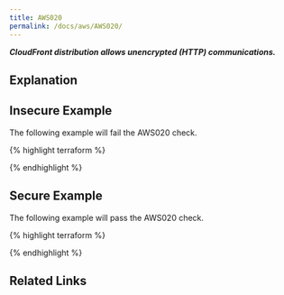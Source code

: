 ```yaml
---
title: AWS020
permalink: /docs/aws/AWS020/
---
```


***CloudFront distribution allows unencrypted (HTTP) communications.***

## Explanation





## Insecure Example

The following example will fail the AWS020 check.

{% highlight terraform %}



{% endhighlight %}

## Secure Example

The following example will pass the AWS020 check.

{% highlight terraform %}



{% endhighlight %}

## Related Links


